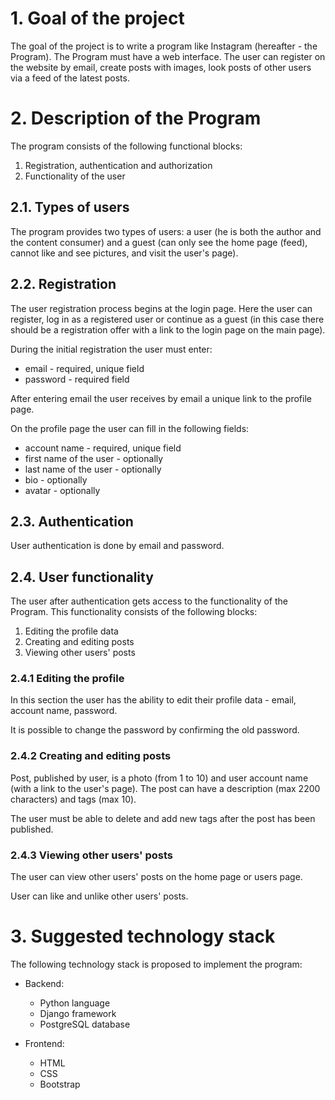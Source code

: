 # 1. Goal of the project

The goal of the project is to write a program like Instagram (hereafter - the Program). The Program must have a web
interface. The user can register on the website by email, create posts with images, look posts of other users via a feed
of the latest posts.

# 2. Description of the Program

The program consists of the following functional blocks:

1. Registration, authentication and authorization
2. Functionality of the user

## 2.1. Types of users

The program provides two types of users:
a user (he is both the author and the content consumer)
and a guest (can only see the home page (feed), cannot like and see pictures, and visit the user's page).

## 2.2. Registration

The user registration process begins at the login page. Here the user can register, log in as a registered user or
continue as a guest
(in this case there should be a registration offer with a link to the login page on the main page).

During the initial registration the user must enter:

* email - required, unique field
* password - required field

After entering email the user receives by email a unique link to the profile page.

On the profile page the user can fill in the following fields:

* account name - required, unique field
* first name of the user - optionally
* last name of the user - optionally
* bio - optionally
* avatar - optionally

## 2.3. Authentication

User authentication is done by email and password.

## 2.4. User functionality

The user after authentication gets access to the functionality of the Program. This functionality consists of the
following blocks:

1. Editing the profile data
2. Creating and editing posts
3. Viewing other users' posts

### 2.4.1 Editing the profile

In this section the user has the ability to edit their profile data - email, account name, password.

It is possible to change the password by confirming the old password.

### 2.4.2 Creating and editing posts

Post, published by user, is a photo (from 1 to 10) and user account name (with a link to the user's page). The post can
have a description (max 2200 characters) and tags (max 10).

The user must be able to delete and add new tags after the post has been published.

### 2.4.3 Viewing other users' posts

The user can view other users' posts on the home page or users page.

User can like and unlike other users' posts.

# 3. Suggested technology stack

The following technology stack is proposed to implement the program:

* Backend:
    - Python language
    - Django framework
    - PostgreSQL database


* Frontend:
    - HTML
    - CSS
    - Bootstrap
